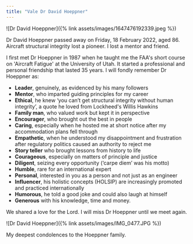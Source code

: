```yaml
---
title: "Vale Dr David Hoeppner"
---
```


![Dr David Hoeppner]({% link assets/images/1647476192339.jpeg %})
  
Dr David Hoeppner passed away on Friday, 18 February 2022, aged 86. Aircraft structural integrity lost a pioneer. I lost a mentor and friend.

I first met Dr Hoeppner in 1987 when he taught me the FAA's short course on 'Aircraft Fatigue' at the University of Utah. It started a professional and personal friendship that lasted 35 years. I will fondly remember Dr Hoeppner as:

* **Leader**, genuinely, as evidenced by his many followers
* **Mentor**, who imparted guiding principles for my career
* **Ethical**, he knew ‘you can’t get structural integrity without human integrity’, a quote he loved from Lockheed's Willis Hawkins 
* **Family man**, who valued work but kept it in perspective 
* **Encourager**, who brought out the best in people
* **Caring**, especially when he hosted me at short notice after my accommodation plans fell through
* **Empathetic**, when he understood my disappointment and frustration after regulatory politics caused an authority to reject me 
* **Story teller** who brought lessons from history to life
* **Courageous**, especially on matters of principle and justice 
* **Diligent**, seizing every opportunity (‘carpe diem’ was his motto)
* **Humble**, rare for an international expert
* **Personal**, interested in you as a person and not just as an engineer
* **Influencer**, his holistic concepts (HOLSIP) are increasingly promoted and practiced internationally
* **Humorous**, he told a good joke and could also laugh at himself
* **Generous** with his knowledge, time and money.

We shared a love for the Lord. I will miss Dr Hoeppner until we meet again.

![Dr David Hoeppner]({% link assets/images/IMG_0477.JPG %})

My deepest condolences to the Hoeppner family. 
